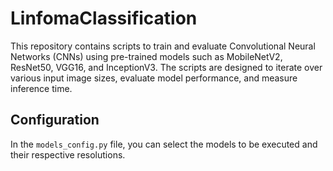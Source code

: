 # LinfomaClassification

This repository contains scripts to train and evaluate Convolutional Neural Networks (CNNs) using pre-trained models such as MobileNetV2, ResNet50, VGG16, and InceptionV3. The scripts are designed to iterate over various input image sizes, evaluate model performance, and measure inference time.


## Configuration

In the `models_config.py` file, you can select the models to be executed and their respective resolutions.
